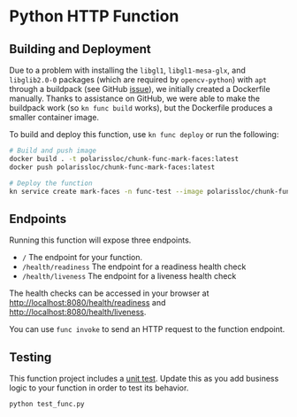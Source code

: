 # Python HTTP Function

## Building and Deployment

Due to a problem with installing the `libgl1`, `libgl1-mesa-glx`, and `libglib2.0-0` packages (which are required by `opencv-python`) with `apt` through a buildpack (see GitHub [issue](https://github.com/knative/func/issues/2128)), we initially created a Dockerfile manually.
Thanks to assistance on GitHub, we were able to make the buildpack work (so `kn func build` works), but the Dockerfile produces a smaller container image.

To build and deploy this function, use `kn func deploy` or run the following:

```sh
# Build and push image
docker build . -t polarissloc/chunk-func-mark-faces:latest
docker push polarissloc/chunk-func-mark-faces:latest

# Deploy the function
kn service create mark-faces -n func-test --image polarissloc/chunk-func-mark-faces:latest
```



## Endpoints

Running this function will expose three endpoints.

  * `/` The endpoint for your function.
  * `/health/readiness` The endpoint for a readiness health check
  * `/health/liveness` The endpoint for a liveness health check

The health checks can be accessed in your browser at
[http://localhost:8080/health/readiness]() and
[http://localhost:8080/health/liveness]().

You can use `func invoke` to send an HTTP request to the function endpoint.


## Testing

This function project includes a [unit test](./test_func.py). Update this
as you add business logic to your function in order to test its behavior.

```console
python test_func.py
```
